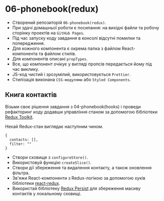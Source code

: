 # 06-phonebook(redux)

- Створений репозиторій `06-phonebook(redux)`.
- При здачі домашньої роботи є посилання: на вихідні файли та робочу сторінку проектів на
  `GitHub Pages`.
- Під час запуску коду завдання в консолі відсутні помилки та попередження.
- Для кожного компонента є окрема папка з файлом React-компонента та файлом стилів.
- Для компонентів описані `propTypes`.
- Все, що компонент очікує у вигляді пропсів передається йому під час виклику.
- JS-код чистий і зрозумілий, використовується `Prettier`.
- Стилізація виконана `CSS-модулями` або `Styled Components`.

## Книга контактів

Візьми своє рішення завдання з 04-phonebook(hooks) і проведи рефакторинг коду додавши управління
станом за допомогою бібліотеки [Redux Toolkit](https://redux-toolkit.js.org/).

Нехай Redux-стан виглядає наступним чином.

```
{
  contacts: [],
  filter: ""
}
```

- Створи сховище з `configureStore()`.
- Використовуй функцію `createSlice()`.
- Створи дії збереження та видалення контакту, а також оновлення фільтра.
- Зв'яжи React-компоненти з Redux-логікою за допомогою хуків бібліотеки
  [react-redux](https://react-redux.js.org/).
- Використай бібліотеку [Redux Persist](https://www.npmjs.com/package/redux-persist) для збереження
  масиву контактів у локальному сховищі.
